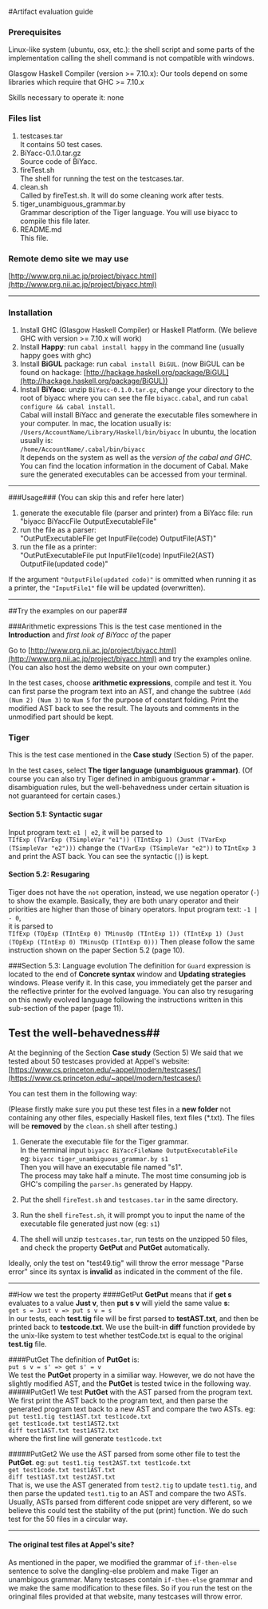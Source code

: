 #Artifact evaluation guide

### Prerequisites
Linux-like system (ubuntu, osx, etc.): the shell script and some parts of the implementation calling the shell command is not compatible with windows.

Glasgow Haskell Compiler (version >= 7.10.x):
Our tools depend on some libraries which require that GHC >= 7.10.x

Skills necessary to operate it: none

### Files list
1. testcases.tar  
It contains 50 test cases.
2. BiYacc-0.1.0.tar.gz  
Source code of BiYacc.
3. fireTest.sh  
The shell for running the test on the testcases.tar.
4. clean.sh  
Called by fireTest.sh. It will do some cleaning work after tests.
5. tiger_unambiguous_grammar.by  
Grammar description of the Tiger language. You will use biyacc to compile this file later.
6. README.md  
This file.

### Remote demo site we may use
[http://www.prg.nii.ac.jp/project/biyacc.html](http://www.prg.nii.ac.jp/project/biyacc.html)

-----

### Installation
1. Install GHC (Glasgow Haskell Compiler) or Haskell Platform. (We believe GHC with version >= 7.10.x will work)
2. Install **Happy**: run `cabal install happy` in the command line (usually happy goes with ghc)
3. Install **BiGUL** package: run `cabal install BiGUL`.
(now BiGUL can be found on hackage: [http://hackage.haskell.org/package/BiGUL](http://hackage.haskell.org/package/BiGUL))
4. Install **BiYacc**: unzip `BiYacc-0.1.0.tar.gz`,
change your directory to the root of biyacc where you can see the file `biyacc.cabal`, and run `cabal configure && cabal install`.  
   Cabal will install BiYacc and generate the executable files somewhere in your computer.
   In mac, the location usually is:  
   `/Users/AccountName/Library/Haskell/bin/biyacc`
   In ubuntu, the location usually is:  
   `/home/AccountName/.cabal/bin/biyacc`  
   It depends on the system as well as the *version of the cabal and GHC*. You can find the location information in the document of Cabal. Make sure the generated executables can be accessed from your terminal.

----
###Usage###
(You can skip this and refer here later)

1. generate the executable file (parser and printer) from a BiYacc file: run  
"biyacc BiYaccFile OutputExecutableFile"  
2. run the file as a parser:    
"OutPutExecutableFile get InputFile(code) OutputFile(AST)"  
3. run the file as a printer:  
"OutPutExecutableFile put InputFile1(code) InputFile2(AST) OutputFile(updated code)"  

If the argument `"OutputFile(updated code)"` is ommitted when running it as a printer, the `"InputFile1"` file will be updated (overwritten).

----

##Try the examples on our paper##

###Arithmetic expressions
This is the test case mentioned in the **Introduction** and **first look of BiYacc* of* the paper

Go to
[http://www.prg.nii.ac.jp/project/biyacc.html](http://www.prg.nii.ac.jp/project/biyacc.html)
and try the examples online.  
(You can also host the demo website on your own computer.)

In the test cases, choose **arithmetic expressions**, compile and test it.
You can first parse the program text into an AST, and change the subtree `(Add (Num 2) (Num 3)` to `Num 5` for the purpose of constant folding. Print the modified AST back to see the result. The layouts and comments in the unmodified part should be kept.


### Tiger
This is the test case mentioned in the **Case study** (Section 5) of the paper.


In the test cases, select **The tiger language (unambiguous grammar)**. (Of course you can also try Tiger defined in ambiguous grammar + disambiguation rules, but the well-behavedness under certain situation is not guaranteed for certain cases.)

#### Section 5.1: Syntactic sugar
Input program text: `e1 | e2`, it will be parsed to  
`TIfExp (TVarExp (TSimpleVar "e1")) (TIntExp 1) (Just (TVarExp (TSimpleVar "e2")))`
change the `(TVarExp (TSimpleVar "e2"))` to `TIntExp 3` and print the AST back. You can see the syntactic (`|`) is kept.

#### Section 5.2: Resugaring
Tiger does not have the `not` operation, instead, we use negation operator (`-`) to show the example. Basically, they are both unary operator and their priorities are higher than those of binary operators.
Input program text: `-1 | - 0`,  
it is parsed to  
`TIfExp (TOpExp (TIntExp 0) TMinusOp (TIntExp 1)) (TIntExp 1) (Just (TOpExp (TIntExp 0) TMinusOp (TIntExp 0)))`
Then please follow the same instruction shown on the paper Section 5.2 (page  10).

###Section 5.3: Language evolution
The definition for `Guard` expression is located to the end of **Concrete syntax** window and **Updating strategies** windows. Please verify it. In this case, you immediately get the parser and the reflective printer for the evolved language. You can also try resugaring on this newly evolved language following the instructions written in this sub-section of the paper (page 11).


## Test the well-behavedness##
At the beginning of the Section **Case study** (Section 5) We said that we tested about 50 testcases provided at Appel's website: 
[https://www.cs.princeton.edu/~appel/modern/testcases/](https://www.cs.princeton.edu/~appel/modern/testcases/)

You can test them in the following way:

(Please firstly make sure you put these test files in a **new folder** not containing any other files, especially Haskell files, text files (*.txt). The files will be **removed** by the `clean.sh` shell after testing.)

1. Generate the executable file for the Tiger grammar.  
In the terminal input `biyacc BiYaccFileName OutputExecutableFile`  
eg: `biyacc tiger_unambiguous_grammar.by s1`  
Then you will have an executable file named "s1".  
The process may take half a minute. The most time consuming job is GHC's compiling the `parser.hs` generated by Happy.

2. Put the shell `fireTest.sh` and `testcases.tar` in the same directory.

3. Run the shell `fireTest.sh`, it will prompt you to input the name of the executable file generated just now (eg: `s1`)

4. The shell will unzip `testcases.tar`, run tests on the unzipped 50 files, and check the property **GetPut** and **PutGet** automatically.

Ideally, only the test on "test49.tig" will throw the error message "Parse error" since its syntax is **invalid** as indicated in the comment of the file.

---

##How we test the property
####GetPut
**GetPut** means that if **get s** evaluates to a value **Just v**, then **put s v** will yield the same value **s**:  
```get s = Just v => put s v = s```  
In our tests, each **test.tig** file will be first parsed to **testAST.txt**, and then be printed back to **testcode.txt**.
We use the built-in **diff** function providede by the unix-like system to test whether testCode.txt is equal to the original **test.tig** file.


####PutGet
The definition of **PutGet** is:  
```put s v = s' => get s' = v ```  
We test the **PutGet** property in a similiar way. However, we do not have the slightly modified AST, and the **PutGet** is tested twice in the following way.
#####PutGet1
We test **PutGet** with the AST parsed from the program text. We first print the AST back to the program text, and then parse the generated program text back to a new AST and compare the two ASTs. eg:  
`put test1.tig test1AST.txt test1code.txt`  
`get test1code.txt test1AST2.txt`  
`diff test1AST.txt test1AST2.txt`  
where the first line will generate `test1code.txt`

#####PutGet2
We use the AST parsed from some other file to test the **PutGet**. eg:
`put test1.tig test2AST.txt test1code.txt`  
`get test1code.txt test1AST.txt`  
`diff test1AST.txt test2AST.txt`  
That is, we use the AST generated from `test2.tig` to update `test1.tig`, and then parse the updated `test1.tig` to an AST and compare the two ASTs. Usually, ASTs parsed from different code snippet are very different, so we believe this could test the stability of the put (print) function.
We do such test for the 50 files in a circular way.

----
#### The original test files at Appel's site?
As mentioned in the paper, we modified the grammar of `if-then-else` sentence to solve the dangling-else problem and make Tiger an unambigous grammar. Many testcases contain `if-then-else` grammar and we make the same modification to these files. So if you run the test on the oringinal files provided at that website, many testcases will throw error.


